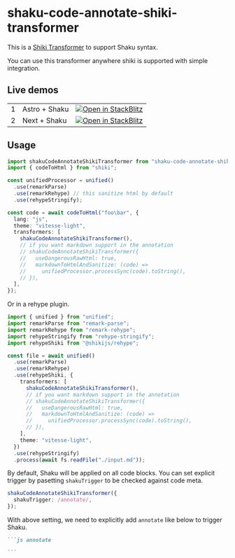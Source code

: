 # shaku-code-annotate-shiki-transformer

This is a [Shiki Transformer](https://shiki.matsu.io/guide/transformers) to support Shaku syntax.

You can use this transformer anywhere shiki is supported with simple integration.

## Live demos

|     |               |                                                                                                                                                              |
| --- | ------------- | ------------------------------------------------------------------------------------------------------------------------------------------------------------ |
| 1   | Astro + Shaku | [![Open in StackBlitz](https://developer.stackblitz.com/img/open_in_stackblitz.svg)](https://stackblitz.com/edit/github-yunziv-kcb1ow?file=astro.config.mjs) |
| 2   | Next + Shaku  | [![Open in StackBlitz](https://developer.stackblitz.com/img/open_in_stackblitz.svg)](https://stackblitz.com/edit/github-hrpoqm-sbmxb9?file=next.config.mjs)  |

## Usage

```ts
import shakuCodeAnnotateShikiTransformer from "shaku-code-annotate-shiki-transformer";
import { codeToHtml } from "shiki";

const unifiedProcessor = unified()
  .use(remarkParse)
  .use(remarkRehype) // this sanitize html by default
  .use(rehypeStringify);

const code = await codeToHtml("foo\bar", {
  lang: "js",
  theme: "vitesse-light",
  transformers: [
    shakuCodeAnnotateShikiTransformer(),
    // if you want markdown support in the annotation
    // shakuCodeAnnotateShikiTransformer({
    //   useDangerousRawHtml: true,
    //   markdownToHtmlAndSanitize: (code) =>
    //     unifiedProcessor.processSync(code).toString(),
    // }),
  ],
});
```

Or in a rehype plugin.

```ts
import { unified } from "unified";
import remarkParse from "remark-parse";
import remarkRehype from "remark-rehype";
import rehypeStringify from "rehype-stringify";
import rehypeShiki from "@shikijs/rehype";

const file = await unified()
  .use(remarkParse)
  .use(remarkRehype)
  .use(rehypeShiki, {
    transformers: [
      shakuCodeAnnotateShikiTransformer(),
      // if you want markdown support in the annotation
      // shakuCodeAnnotateShikiTransformer({
      //   useDangerousRawHtml: true,
      //   markdownToHtmlAndSanitize: (code) =>
      //     unifiedProcessor.processSync(code).toString(),
      // }),
    ],
    theme: "vitesse-light",
  })
  .use(rehypeStringify)
  .process(await fs.readFile("./input.md"));
```

By default, Shaku will be applied on all code blocks. You can set explicit trigger by pasetting `shakuTrigger` to be checked against code meta.

```ts
shakuCodeAnnotateShikiTransformer({
  shakuTrigger: /annotate/,
});
```

With above setting, we need to explicitly add `annotate` like below to trigger Shaku.

````md
```js annotate

```
````
